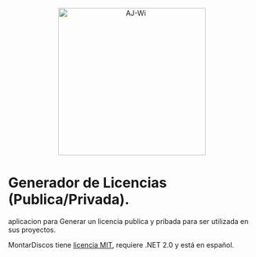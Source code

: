 <p align="center">
    <img src="https://github.com/AJ-Wi/AJ-Wi.github.io/blob/master/images/AJ-Wi.svg" width="300" title="AJ-Wi">
</p>

# Generador de Licencias (Publica/Privada).

aplicacion para Generar un licencia publica y pribada para ser utilizada en sus proyectos.

MontarDiscos tiene [licencia MIT](https://github.com/AJ-Wi/MontarDiscos/blob/master/LICENSE), requiere .NET 2.0 y está en español.
